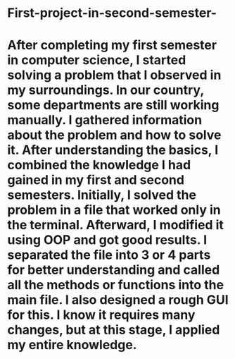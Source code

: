 # First-project-in-second-semester-


# After completing my first semester in computer science, I started solving a problem that I observed in my surroundings. In our country, some departments are still working manually. I gathered information about the problem and how to solve it. After understanding the basics, I combined the knowledge I had gained in my first and second semesters. Initially, I solved the problem in a file that worked only in the terminal. Afterward, I modified it using OOP and got good results. I separated the file into 3 or 4 parts for better understanding and called all the methods or functions into the main file. I also designed a rough GUI for this. I know it requires many changes, but at this stage, I applied my entire knowledge.

